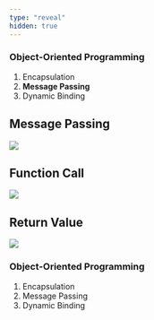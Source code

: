 ```yaml
---
type: "reveal"
hidden: true
---
```

<section>
	<h3>Object-Oriented Programming</h3>
    <ol>
        <li>Encapsulation</li>
        <li><b>Message Passing</b></li>
        <li>Dynamic Binding</li>
    </ol>
</section>
<section>
    <h2>Message Passing</h2>
    <img class="plain stretch" src="/cc410/images/2/410_2_mp1.svg">
</section>
<section>
    <h2>Function Call</h2>
    <img class="plain stretch" src="/cc410/images/2/410_2_mp2.svg">
</section>
<section>
    <h2>Return Value</h2>
    <img class="plain stretch" src="/cc410/images/2/410_2_mp3.svg">
</section>
<section>
	<h3>Object-Oriented Programming</h3>
    <ol>
        <li>Encapsulation</li>
        <li>Message Passing</li>
        <li>Dynamic Binding</li>
    </ol>
</section>